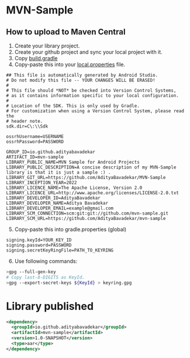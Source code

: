 # MVN-Sample

## How to upload to Maven Central

1. Create your library project.
2. Create your github project and sync your local project with it.
3. Copy [build.gradle](/mvn-sample/build.gradle)
4. Copy-paste this into your [local.properties]() file.
```properties
## This file is automatically generated by Android Studio.
# Do not modify this file -- YOUR CHANGES WILL BE ERASED!
#
# This file should *NOT* be checked into Version Control Systems,
# as it contains information specific to your local configuration.
#
# Location of the SDK. This is only used by Gradle.
# For customization when using a Version Control System, please read the
# header note.
sdk.dir=C\:\\Sdk

ossrhUsername=USERNAME
ossrhPassword=PASSWORD

GROUP_ID=io.github.adityabavadekar
ARTIFACT_ID=mvn-sample
LIBRARY_PUBLIC_NAME=MVN Sample for Android Projects
LIBRARY_PUBLIC_DESCRIPTION=A concise description of my MVN-Sample library is that it is just a sample :) .
LIBRARY_GIT_URL=https://github.com/AdityaBavadekar/MVN-Sample
LIBRARY_INCEPTION_YEAR=2022
LIBRARY_LICENCE_NAME=The Apache License, Version 2.0
LIBRARY_LICENCE_URL=http://www.apache.org/licenses/LICENSE-2.0.txt
LIBRARY_DEVELOPER_ID=AdityaBavadekar
LIBRARY_DEVELOPER_NAME=Aditya Bavadekar
LIBRARY_DEVELOPER_EMAIL=example@gmail.com
LIBRARY_SCM_CONNECTION=scm:git:git://github.com/mvn-sample.git
LIBRARY_SCM_URL=https://github.com/AdityaBavadekar/mvn-sample
```
5. Copy-paste this into gradle.properties (global)
```properties
signing.keyId=YOUR_KEY_ID
signing.password=PASSWORD
signing.secretKeyRingFile=PATH_TO_KEYRING
```
6. Use following commands:
```bash
>gpg --full-gen-key
# Copy last-8-DIGITS as KeyId.
>gpg --export-secret-keys ${KeyId} > keyring.gpg
```


# Library published
```xml
<dependency>
  <groupId>io.github.adityabavadekar</groupId>
  <artifactId>mvn-sample</artifactId>
  <version>1.0-SNAPSHOT</version>
  <type>aar</type>
</dependency>
```
